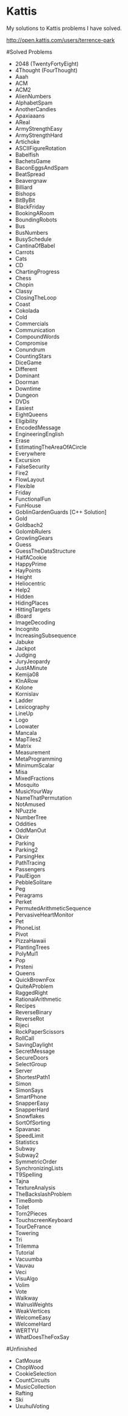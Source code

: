 # Kattis
My solutions to Kattis problems I have solved.

http://open.kattis.com/users/terrence-park

#Solved Problems
- 2048 (TwentyFortyEight)
- 4Thought (FourThought)
- Aaah
- ACM
- ACM2
- AlienNumbers
- AlphabetSpam
- AnotherCandies
- Apaxiaaans
- AReal
- ArmyStrengthEasy
- ArmyStrengthHard
- Artichoke
- ASCIIFigureRotation
- Babelfish
- BachetsGame
- BaconEggsAndSpam
- BeatSpread
- Beavergnaw
- Billiard
- Bishops
- BitByBit
- BlackFriday
- BookingARoom
- BoundingRobots
- Bus
- BusNumbers
- BusySchedule
- CantinaOfBabel
- Carrots
- Cats
- CD
- ChartingProgress
- Chess
- Chopin
- Classy
- ClosingTheLoop
- Coast
- Cokolada
- Cold
- Commercials
- Communication
- CompoundWords
- Compromise
- Conundrum
- CountingStars
- DiceGame
- Different
- Dominant
- Doorman
- Downtime
- Dungeon
- DVDs
- Easiest
- EightQueens
- Eligibility
- EncodedMessage
- EngineeringEnglish
- Erase
- EstimatingTheAreaOfACircle
- Everywhere
- Excursion
- FalseSecurity
- Fire2
- FlowLayout
- Flexible
- Friday
- FunctionalFun
- FunHouse
- GoblinGardenGuards [C++ Solution]
- Gold
- Goldbach2
- GolombRulers
- GrowlingGears
- Guess
- GuessTheDataStructure
- HalfACookie
- HappyPrime
- HayPoints
- Height
- Heliocentric
- Help2
- Hidden
- HidingPlaces
- HittingTargets
- iBoard
- ImageDecoding
- Incognito
- IncreasingSubsequence
- Jabuke
- Jackpot
- Judging
- JuryJeopardy
- JustAMinute
- Kemija08
- KInARow
- Kolone
- Kornislav
- Ladder
- Lexicography
- LineUp
- Logo
- Loowater
- Mancala
- MapTiles2
- Matrix
- Measurement
- MetaProgramming
- MinimumScalar
- Misa
- MixedFractions
- Mosquito
- MusicYourWay
- NameThatPermutation
- NotAmused
- NPuzzle
- NumberTree
- Oddities
- OddManOut
- Okvir
- Parking
- Parking2
- ParsingHex
- PathTracing
- Passengers
- PaulEigon
- PebbleSolitare
- Peg
- Peragrams
- Perket
- PermutedArithmeticSequence
- PervasiveHeartMonitor
- Pet
- PhoneList
- Pivot
- PizzaHawaii
- PlantingTrees
- PolyMul1
- Pop
- Prsteni
- Queens
- QuickBrownFox
- QuiteAProblem
- RaggedRight
- RationalArithmetic
- Recipes
- ReverseBinary
- ReverseRot
- Rijeci
- RockPaperScissors
- RollCall
- SavingDaylight
- SecretMessage
- SecureDoors
- SelectGroup
- Server
- ShortestPath1
- Simon
- SimonSays
- SmartPhone
- SnapperEasy
- SnapperHard
- Snowflakes
- SortOfSorting
- Spavanac
- SpeedLimit
- Statistics
- Subway
- Subway2
- SymmetricOrder
- SynchronizingLists
- T9Spelling
- Tajna
- TextureAnalysis
- TheBackslashProblem
- TimeBomb
- Toilet
- Torn2Pieces
- TouchscreenKeyboard
- TourDeFrance
- Towering
- Tri
- Trilemma
- Tutorial
- Vacuumba
- Vauvau
- Veci
- VisuAlgo
- Volim
- Vote
- Walkway
- WalrusWeights
- WeakVertices
- WelcomeEasy
- WelcomeHard
- WERTYU
- WhatDoesTheFoxSay

#Unfinished
- CatMouse
- ChopWood
- CookieSelection
- CountCircuits
- MusicCollection
- Rafting
- Ski
- UxuhulVoting
